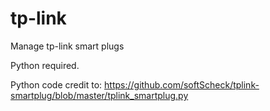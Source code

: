 # tp-link
Manage tp-link smart plugs

Python required.

Python code credit to:  https://github.com/softScheck/tplink-smartplug/blob/master/tplink_smartplug.py
